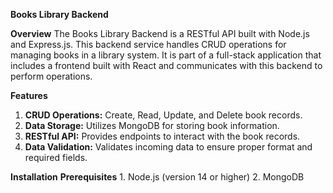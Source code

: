 **Books Library Backend**

**Overview**
The Books Library Backend is a RESTful API built with Node.js and Express.js. This backend service handles CRUD operations for managing books in a library system. It is part of a full-stack application that includes a frontend built with React and communicates with this backend to perform operations.

**Features**
  1. **CRUD Operations:** Create, Read, Update, and Delete book records.
  2. **Data Storage:** Utilizes MongoDB for storing book information.
  3. **RESTful API:** Provides endpoints to interact with the book records.
  4. **Data Validation:** Validates incoming data to ensure proper format and required fields.

**Installation**
  **Prerequisites**
    1. Node.js (version 14 or higher)
    2. MongoDB

